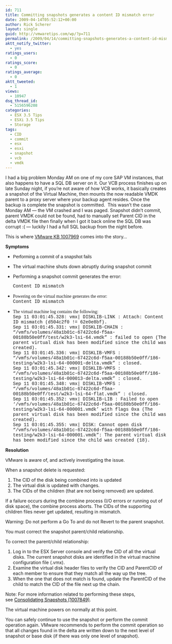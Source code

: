 ```yaml
---
id: 711
title: Committing snapshots generates a content ID mismatch error
date: 2009-04-14T05:52:12+00:00
author: Rick Scherer
layout: single
guid: http://vmwaretips.com/wp/?p=711
permalink: /2009/04/14/committing-snapshots-generates-a-content-id-mismatch-error/
aktt_notify_twitter:
  - yes
ratings_users:
  - 0
ratings_score:
  - 0
ratings_average:
  - 0
aktt_tweeted:
  - 1
views:
  - 10947
dsq_thread_id:
  - 5156596208
categories:
  - ESX 3.5 Tips
  - ESXi 3.5 Tips
  - Storage
tags:
  - CID
  - commit
  - esx
  - esxi
  - snapshot
  - vcb
  - vmdk
---
```

I had a big problem Monday AM on one of my core SAP VM instances, that also happens to have a SQL DB server on it. Our VCB process finishes up on late Sunday night, if you&#8217;re not aware of how VCB works, it basically creates a snapshot of the Virtual Machine, then mounts the now readable VMDK parent to a proxy server where your backup agent resides. Once the backup is complete the snapshot is committed.  This wasn&#8217;t the case Monday AM &#8212; the VM crashed and I was paged. Snapshot didn&#8217;t commit, parent VMDK could not be found, had to manually set Parent CID in the delta VMDK file then finally when I got it back online the SQL DB was corrupt :( &#8212; luckily I had a full SQL backup from the night before.

This is where <a href="http://kb.vmware.com/kb/1007969" target="_blank">VMware KB 1007969</a> comes into the story&#8230;

<!--more-->

**Symptoms**

  * <span style="font-family: Arial; ">P</span><span style="font-family: Arial;">erforming a commit of a snapshot fails</span>
  * The virtual machine shuts down abruptly during snapshot commit
  * Performing a snapshot commit generates the error:
  
    <span style="font-family: 'Courier New'; ">Content ID mismatch </span>
  * <span style="font-family: 'Courier New'; "><span style="font-family: 'Lucida Grande'; ">Powering on the virtual machine generates the error:<br /> <span style="font-family: 'Courier New'; ">Content ID mismatch </span></span></span>
  * <span style="font-family: 'Courier New'; "><span style="font-family: 'Lucida Grande'; "><span style="font-family: 'Courier New'; "><span style="font-family: 'Lucida Grande'; ">The virtual machine log contains the following:<br /> <span style="font-family: 'Courier New'; ">Sep 11 03:01:45.328: vmx| DISKLIB-LINK : Attach: Content ID mismatch (d504c2f0 != 62e0e8bf).<br /> Sep 11 03:01:45.331: vmx| DISKLIB-CHAIN : &#8220;/vmfs/volumes/48a1b01c-67422c6d-f5aa-00188b50e0ff/test/w2k3-lsi-64.vmdk&#8221; : failed to open (The parent virtual disk has been modified since the child was created).<br /> Sep 11 03:01:45.336: vmx| DISKLIB-VMFS : &#8220;/vmfs/volumes/48a1b01c-67422c6d-f5aa-00188b50e0ff/186-testing/w2k3-lsi-64-000001-delta.vmdk&#8221; : closed.<br /> Sep 11 03:01:45.342: vmx| DISKLIB-VMFS : &#8220;/vmfs/volumes/48a1b01c-67422c6d-f5aa-00188b50e0ff/186-testing/w2k3-lsi-64-000013-delta.vmdk&#8221; : closed.<br /> Sep 11 03:01:45.348: vmx| DISKLIB-VMFS : &#8220;/vmfs/volumes/48a1b01c-67422c6d-f5aa-00188b50e0ff/test/w2k3-lsi-64-flat.vmdk&#8221; : closed.<br /> Sep 11 03:01:45.352: vmx| DISKLIB-LIB : Failed to open &#8216;/vmfs/volumes/48a1b01c-67422c6d-f5aa-00188b50e0ff/186-testing/w2k3-lsi-64-000001.vmdk&#8217; with flags 0xa (The parent virtual disk has been modified since the child was created).<br /> Sep 11 03:01:45.355: vmx| DISK: Cannot open disk &#8220;/vmfs/volumes/48a1b01c-67422c6d-f5aa-00188b50e0ff/186-testing/w2k3-lsi-64-000001.vmdk&#8221;: The parent virtual disk has been modified since the child was created (18).</span></span></span></span></span>

**Resolution**

<span style="font-family: Arial; ">V</span>Mware is aware of, and actively investigating the issue.

When a snapshot delete is requested:

  1. The CID of the disk being combined into is updated
  2. The virtual disk is updated with changes.
  3. The CIDs of the children (that are not being removed) are updated.

If a failure occurs during the combine process (I/O errors or running out of disk space), the combine process aborts. The CIDs of the supporting children files never get updated, resulting in mismatch.

**<span style="font-weight: normal;">Warning</span>**: Do not perform a **<span style="font-weight: normal;">Go To</span>** and do not **<span style="font-weight: normal;">Revert</span>** to the parent snapshot.

You must correct the snapshot parent/child relationship.

To correct the parent/child relationship:

  1. Log in to the ESX Server console and verify the CID of all the virtual disks. The current snapshot disks are identified in the virtual machine configuration file (.vmx).
  2. Examine the virtual disk header files to verify the CID and ParentCID of each member to ensure that they match all the way up the tree.
  3. When the one that does not match is found, update the ParentCID of the child to match the CID of the file next up the chain.

**<span style="font-weight: normal;">Note</span>**: For more information related to performing these steps, see <a href="http://kb.vmware.com/kb/1007849" target="_blank"><span style="color: #000000; text-decoration: none;">Consolidating Snapshots (1007849)</span></a>.

The virtual machine powers on normally at this point.

You can safely continue to use the snapshot or perform the commit operation again. VMware recommends to perform the commit operation so that all changes found in the delta are written down to the next level of snapshot or base disk (if there was only one level of snapshot).